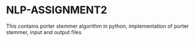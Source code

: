 # NLP-ASSIGNMENT2
This contains porter stemmer algorithm in python, implementation of porter stemmer, input and output files
